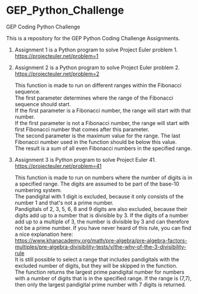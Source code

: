 # GEP_Python_Challenge
GEP Coding Python Challenge

This is a repository for the GEP Python Coding Challenge Assignments.
1.  Assignment 1 is a Python program to solve Project Euler problem 1.  
    https://projecteuler.net/problem=1  
    
2.  Assignment 2 is a Python program to solve Project Euler problem 2.  
    https://projecteuler.net/problem=2  
    
    This function is made to run on different ranges within the Fibonacci sequence.  
    The first parameter determines where the range of the Fibonacci sequence should start.  
    If the first parameter is a Fibonacci number, the range will start with that number.   
    If the first parameter is not a Fibonacci number, the range will start with first 
    Fibonacci number that comes after this parameter.  
    The second parameter is the maximum value for the range. The last Fibonacci number 
    used in the function should be below this value.  
    The result is a sum of all even Fibonacci numbers in the specified range.
    
3.  Assignment 3 is Python program to solve Project Euler 41.  
    https://projecteuler.net/problem=41
    
    This function is made to run on numbers where the number of digits is in a specified range.
    The digits are assumed to be part of the base-10 numbering system.  
    The pandigital with 1 digit is excluded, because it only consists of the number 1 and 
    that's not a prime number.  
    Pandigitals of 2, 3, 5, 6, 8 and 9 digits are also excluded, because their digits add up to a 
    number that is divisible by 3. If the digits of a number add up to a multiple of 3, 
    the number is divisible by 3 and can therefore not be a prime number. If you have never 
    heard of this rule, you can find a nice explanation here:  
    https://www.khanacademy.org/math/pre-algebra/pre-algebra-factors-multiples/pre-algebra-divisibility-tests/v/the-why-of-the-3-divisibility-rule  
    It is still possible to select a range that includes pandigitals with the excluded number of digits, 
    but they will be skipped in the function.  
    The function returns the largest prime pandigital number for numbers with a number of digits 
    that is in the specified range. If the range is (7,7), then only the largest pandigital 
    prime number with 7 digits is returned.
    
    
    
   